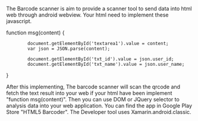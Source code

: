 The Barcode scanner is aim to provide a scanner tool to send data into html web through android webview.
Your html need to implement these javascript.
 

 function msg(content) 
 {
 
            document.getElementById('textarea1').value = content;
            var json = JSON.parse(content);
            
            document.getElementById('txt_id').value = json.user_id;
            document.getElementById('txt_name').value = json.user_name;
  }
  
  After this implementing, 
  The barcode scanner will scan the qrcode and fetch the text result into your web if your html have been implement "function msg(content)".
  Then you can use DOM or JQuery selector to analysis data into your web application.
  You can find the app in Google Play Store "HTML5 Barcoder".
  The Developer tool uses Xamarin.android.classic.
